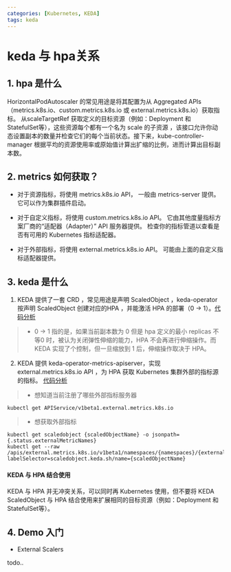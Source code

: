 ```yaml
---
categories: [Kubernetes, KEDA]
tags: keda
---
```


# keda 与 hpa关系
## 1. hpa 是什么
HorizontalPodAutoscaler 的常见用途是将其配置为从 Aggregated APIs （metrics.k8s.io、custom.metrics.k8s.io 或 external.metrics.k8s.io）获取指标。 从scaleTargetRef 获取定义的目标资源（例如：Deployment 和 StatefulSet等），这些资源每个都有一个名为 scale 的子资源 ，该接口允许你动态设置副本的数量并检查它们的每个当前状态。接下来，kube-controller-manager 根据平均的资源使用率或原始值计算出扩缩的比例，进而计算出目标副本数。

## 2. metrics 如何获取？
- 对于资源指标，将使用 metrics.k8s.io API， 一般由 metrics-server 提供。 它可以作为集群插件启动。

- 对于自定义指标，将使用 custom.metrics.k8s.io API。 它由其他度量指标方案厂商的“适配器（Adapter）” API 服务器提供。 检查你的指标管道以查看是否有可用的 Kubernetes 指标适配器。

- 对于外部指标，将使用 external.metrics.k8s.io API。 可能由上面的自定义指标适配器提供。

## 3. keda 是什么
1. KEDA 提供了一套 CRD ，常见用途是声明 ScaledObject ，keda-operator 按声明 ScaledObject 创建对应的HPA ，并能激活 HPA 的部署（0 -> 1）。[代码分析](../keda-operator-analysis)
> * 0 -> 1 指的是，如果当前副本数为 0 但是 hpa 定义的最小 replicas 不等0 时，被认为关闭弹性伸缩的能力，HPA 不会再进行伸缩操作。而 KEDA 实现了个控制，但一旦缩放到 1 后，伸缩操作取决于 HPA。

2. KEDA 提供 keda-operator-metrics-apiserver，实现 external.metrics.k8s.io API ，为 HPA 获取 Kubernetes 集群外部的指标源的指标。 [代码分析](../keda-operator-metrics-apiserver-analysis)

> * 想知道当前注册了哪些外部指标服务器
~~~
kubectl get APIService/v1beta1.external.metrics.k8s.io
~~~

> * 想获取外部指标
~~~
kubectl get scaledobject {scaledObjectName} -o jsonpath={.status.externalMetricNames}
kubectl get --raw /apis/external.metrics.k8s.io/v1beta1/namespaces/{namespaces}/{externalMetricNames}?labelSelector=scaledobject.keda.sh/name={scaledObjectName}
~~~

#### KEDA 与 HPA 结合使用

KEDA 与 HPA 并无冲突关系，可以同时再 Kubernetes 使用，但不要将 KEDA ScaledObject 与 HPA 结合使用来扩展相同的目标资源（例如：Deployment 和 StatefulSet等）。

## 4. Demo 入门

- External Scalers

todo..
